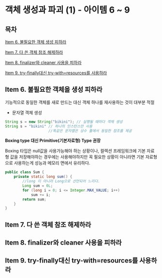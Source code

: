 # 객체 생성과 파괴 (1) - 아이템 6 ~ 9

## 목차
[Item 6. 불필요한 객체 생성 피하라](#item-6-불필요한-객체을-생성-피하라)

[Item 7. 다 쓴 객체 참조 해제하라](#item-7-다-쓴-객체-참조-해제하라)

[Item 8. finalizer와 cleaner 사용을 피하라](#item-8-finalizer와-cleaner-사용을-피하라)

[Item 9. try-finally대신 try-with=resources를 사용하라](#item-9-try-finally대신-try-withresources를-사용하라)

## Item 6. 불필요한 객체을 생성 피하라

기능적으로 동일한 객체를 새로 만드는 대신 객체 하나를 재사용하는 것이 대부분 적절

* 문자열 객체 생성
```java
String s = new String("bikini"); // 실행될 때마다 객체 생성
String s = "bikini" // 하나의 인스턴스만 사용
				    //똑같은 문자열은 상수 풀에서 동일한 참조를 제공
```

**Boxing type 대신 Primitive(기본자료형) Type 권장**

Boxing 타입은 null값을 사용가능해야 하는 상황이나, 컬렉션 프레임워크에 기본 자료형 값을 저장해야하는 경우에는 사용해야하지만 꼭 필요한 상황이 아니라면 기본 자료형으로 사용하는게 성능과 메모리 면에서 유리하다.

```java
public class Sum {
    private static long sum() {
        //long 이 아니라 Long으로 선언되어 느리다.
        Long sum = 0L; 
        for (long i = 0; i <= Integer.MAX_VALUE; i++)
            sum += i;
        return sum;
    }
}
```
## Item 7. 다 쓴 객체 참조 해제하라
## Item 8. finalizer와 cleaner 사용을 피하라 
## Item 9. try-finally대신 try-with=resources를 사용하라

